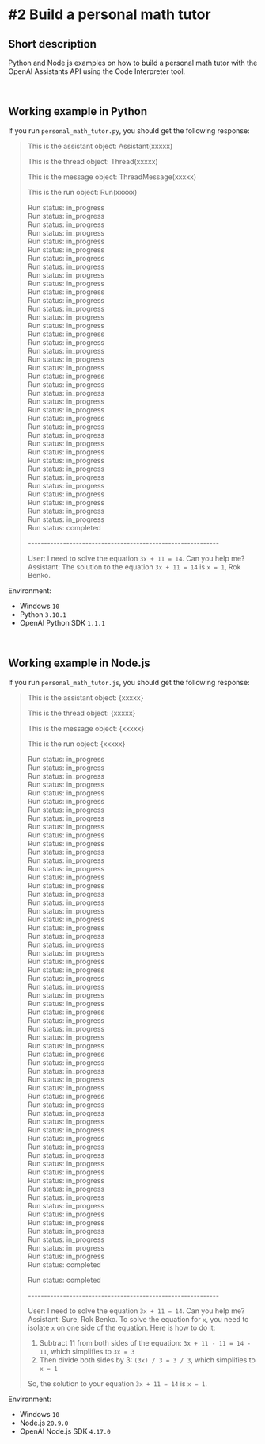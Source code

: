 # #2 Build a personal math tutor

## Short description

Python and Node.js examples on how to build a personal math tutor with the OpenAI Assistants API using the Code Interpreter tool.

<br>

## Working example in Python

If you run `personal_math_tutor.py`, you should get the following response:

> This is the assistant object: Assistant(xxxxx)
>
> This is the thread object: Thread(xxxxx)
>
> This is the message object: ThreadMessage(xxxxx)
>
> This is the run object: Run(xxxxx)
>
> Run status: in_progress <br>
> Run status: in_progress <br>
> Run status: in_progress <br>
> Run status: in_progress <br>
> Run status: in_progress <br>
> Run status: in_progress <br>
> Run status: in_progress <br>
> Run status: in_progress <br>
> Run status: in_progress <br>
> Run status: in_progress <br>
> Run status: in_progress <br>
> Run status: in_progress <br>
> Run status: in_progress <br>
> Run status: in_progress <br>
> Run status: in_progress <br>
> Run status: in_progress <br>
> Run status: in_progress <br>
> Run status: in_progress <br>
> Run status: in_progress <br>
> Run status: in_progress <br>
> Run status: in_progress <br>
> Run status: in_progress <br>
> Run status: in_progress <br>
> Run status: in_progress <br>
> Run status: in_progress <br>
> Run status: in_progress <br>
> Run status: in_progress <br>
> Run status: in_progress <br>
> Run status: in_progress <br>
> Run status: in_progress <br>
> Run status: in_progress <br>
> Run status: in_progress <br>
> Run status: in_progress <br>
> Run status: in_progress <br>
> Run status: in_progress <br>
> Run status: in_progress <br>
> Run status: in_progress <br>
> Run status: in_progress <br>
> Run status: completed
>
> \------------------------------------------------------------
>
> User: I need to solve the equation `3x + 11 = 14`. Can you help me? <br>
> Assistant: The solution to the equation `3x + 11 = 14` is `x = 1`, Rok Benko.

Environment:

- Windows `10`
- Python `3.10.1`
- OpenAI Python SDK `1.1.1`

<br>

## Working example in Node.js

If you run `personal_math_tutor.js`, you should get the following response:

> This is the assistant object: {xxxxx}
>
> This is the thread object: {xxxxx}
>
> This is the message object: {xxxxx}
>
> This is the run object: {xxxxx}
>
> Run status: in_progress <br>
> Run status: in_progress <br>
> Run status: in_progress <br>
> Run status: in_progress <br>
> Run status: in_progress <br>
> Run status: in_progress <br>
> Run status: in_progress <br>
> Run status: in_progress <br>
> Run status: in_progress <br>
> Run status: in_progress <br>
> Run status: in_progress <br>
> Run status: in_progress <br>
> Run status: in_progress <br>
> Run status: in_progress <br>
> Run status: in_progress <br>
> Run status: in_progress <br>
> Run status: in_progress <br>
> Run status: in_progress <br>
> Run status: in_progress <br>
> Run status: in_progress <br>
> Run status: in_progress <br>
> Run status: in_progress <br>
> Run status: in_progress <br>
> Run status: in_progress <br>
> Run status: in_progress <br>
> Run status: in_progress <br>
> Run status: in_progress <br>
> Run status: in_progress <br>
> Run status: in_progress <br>
> Run status: in_progress <br>
> Run status: in_progress <br>
> Run status: in_progress <br>
> Run status: in_progress <br>
> Run status: in_progress <br>
> Run status: in_progress <br>
> Run status: in_progress <br>
> Run status: in_progress <br>
> Run status: in_progress <br>
> Run status: in_progress <br>
> Run status: in_progress <br>
> Run status: in_progress <br>
> Run status: in_progress <br>
> Run status: in_progress <br>
> Run status: in_progress <br>
> Run status: in_progress <br>
> Run status: in_progress <br>
> Run status: in_progress <br>
> Run status: in_progress <br>
> Run status: in_progress <br>
> Run status: in_progress <br>
> Run status: in_progress <br>
> Run status: in_progress <br>
> Run status: in_progress <br>
> Run status: in_progress <br>
> Run status: in_progress <br>
> Run status: in_progress <br>
> Run status: in_progress <br>
> Run status: in_progress <br>
> Run status: in_progress <br>
> Run status: in_progress <br>
> Run status: completed
>
> Run status: completed
>
> \------------------------------------------------------------
>
> User: I need to solve the equation `3x + 11 = 14`. Can you help me? <br>
> Assistant: Sure, Rok Benko. To solve the equation for `x`, you need to isolate `x` on one side of the equation. Here is how to do it:
>
> 1. Subtract 11 from both sides of the equation: `3x + 11 - 11 = 14 - 11`, which simplifies to `3x = 3`
> 2. Then divide both sides by 3: `(3x) / 3 = 3 / 3`, which simplifies to `x = 1`
>
> So, the solution to your equation `3x + 11 = 14` is `x = 1`.

Environment:

- Windows `10`
- Node.js `20.9.0`
- OpenAI Node.js SDK `4.17.0`
